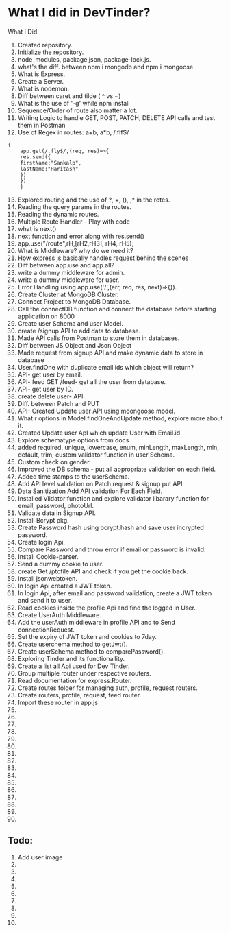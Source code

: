 # What I did in DevTinder?

What I Did.

1. Created repository.
2. Initialize the repository.
3. node_modules, package.json, package-lock.js.
4. what's the diff. between npm i mongodb and npm i mongoose.
5. What is Express.
6. Create a Server.
7. What is nodemon.
8. Diff between caret and tilde ( ^ vs ~)
9. What is the use of '-g' while npm install
10. Sequence/Order of route also matter a lot.
11. Writing Logic to handle GET, POST, PATCH, DELETE API calls and test them in Postman
12. Use of Regex in routes: a+b, a\*b, /.flf$/

```
{
    app.get(/.fly$/,(req, res)=>{
    res.send({
    firstName:"Sankalp",
    lastName:"Haritash"
    })
    })
    }
```

13. Explored routing and the use of ?, +, (), \,\* in the rotes.
14. Reading the query params in the routes.
15. Reading the dynamic routes.
16. Multiple Route Handler - Play with code
17. what is next()
18. next function and error along with res.send()
19. app.use("/route",rH,[rH2,rH3], rH4, rH5);
20. What is Middleware? why do we need it?
21. How express js basically handles request behind the scenes
22. Diff between app.use and app.all?
23. write a dummy middleware for admin.
24. write a dummy middleware for user.
25. Error Handling using app.use('/',(err, req, res, next)=>{}).
26. Create Cluster at MongoDB Cluster.
27. Connect Project to MongoDB Database.
28. Call the connectDB function and connect the database before starting application on 8000
29. Create user Schema and user Model.
30. create /signup API to add data to database.
31. Made API calls from Postman to store them in databases.
32. Diff between JS Object and Json Object
33. Made request from signup API and make dynamic data to store in database
34. User.findOne with duplicate email ids which object will return?
35. API- get user by email.
36. API- feed GET /feed- get all the user from database.
37. API- get user by ID.
38. create delete user- API
39. Diff. between Patch and PUT
40. API- Created Update user API using moongoose model.
41. What r options in Model.findOneAndUpdate method, explore more about it.
42. Created Update user ApI which update User with Email.id
43. Explore schematype options from docs
44. added required, unique, lowercase, enum, minLength, maxLength, min, default, trim, custom validator function in user Schema.
45. Custom check on gender.
46. Improved the DB schema - put all appropriate validation on each field.
47. Added time stamps to the userSchema.
48. Add API level validation on Patch request & signup put API
49. Data Sanitization Add API validation For Each Field.
50. Installed Vlidator function and explore validator libarary function for email, password, photoUrl.
51. Validate data in Signup API.
52. Install Bcrypt pkg.
53. Create Password hash using bcrypt.hash and save user incrypted password.
54. Create login Api.
55. Compare Password and throw error if email or password is invalid.
56. Install Cookie-parser.
57. Send a dummy cookie to user.
58. create Get /ptofile API and check if you get the cookie back.
59. install jsonwebtoken.
60. In login Api created a JWT token.
61. In login Api, after email and password validation, create a JWT token and send it to user.
62. Read cookies inside the profile Api and find the logged in User.
63. Create UserAuth Middleware.
64. Add the userAuth middleware in profile API and to Send connectionRequest.
65. Set the expiry of JWT token and cookies to 7day.
66. Create userchema method to getJwt().
67. Create userSchema method to comparePassword().
68. Exploring Tinder and its functionallity.
69. Create a list all Api used for Dev Tinder.
70. Group multiple router under respective routers.
71. Read documentation for express.Router.
72. Create routes folder for managing auth, profile, request routers.
73. Create routers, profile, request, feed router.
74. Import these router in app.js
75.
76.
77.
78.
79.
80.
81.
82.
83.
84.
85.
86.
87.
88.
89.
90.

## Todo:

1. Add user image
2.
3.
4.
5.
6.
7.
8.
9.
10.
